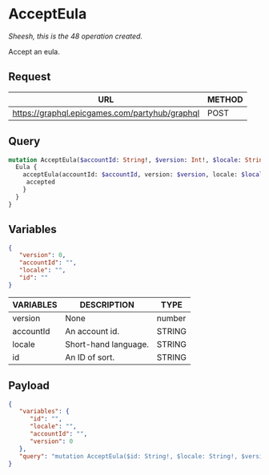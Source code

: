 # AcceptEula
*Sheesh, this is the 48 operation created.*

Accept an eula.

## Request
| URL | METHOD |
| - | - |
| https://graphql.epicgames.com/partyhub/graphql | POST |

## Query
```graphql
mutation AcceptEula($accountId: String!, $version: Int!, $locale: String!, $id: String!) {
  Eula {
    acceptEula(accountId: $accountId, version: $version, locale: $locale, id: $id) {
     accepted
    }
  }
}
```

## Variables
```json
{
   "version": 0,
   "accountId": "",
   "locale": "",
   "id": ""
}
```
| VARIABLES | DESCRIPTION | TYPE |
| - | - | - |
| version | None | number |
| accountId | An account id. | STRING |
| locale | Short-hand language. | STRING |
| id | An ID of sort. | STRING |

## Payload
```json
{
   "variables": {
      "id": "",
      "locale": "",
      "accountId": "",
      "version": 0
   },
   "query": "mutation AcceptEula($id: String!, $locale: String!, $version: Int!, $accountId: String!) { Eula { acceptEula(id: $id, locale: $locale, version: $version, accountId: $accountId) { accepted } } }"
}
```
